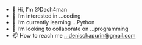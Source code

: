 - 👋 Hi, I’m @Dach4man
- 👀 I’m interested in ...coding
- 🌱 I’m currently learning ...Python
- 💞️ I’m looking to collaborate on ...programming
- 📫 How to reach me ...denischapurin@gmail.com

<!---
Dach4man/Dach4man is a ✨ special ✨ repository because its `README.md` (this file) appears on your GitHub profile.
You can click the Preview link to take a look at your changes.
--->
